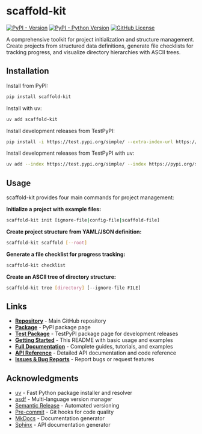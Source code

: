 # scaffold-kit

[![PyPI - Version](https://img.shields.io/pypi/v/scaffold-kit)](https://pypi.org/project/scaffold-kit/)
[![PyPI - Python Version](https://img.shields.io/pypi/pyversions/scaffold-kit)](https://pypi.org/project/scaffold-kit/)
[![GitHub License](https://img.shields.io/github/license/sidisinsane/scaffold-kit)](https://github.com/sidisinsane/scaffold-kit/blob/main/LICENSE)

A comprehensive toolkit for project initialization and structure management.
Create projects from structured data definitions, generate file checklists for
tracking progress, and visualize directory hierarchies with ASCII trees.

## Installation

Install from PyPI:

```bash
pip install scaffold-kit
```

Install with uv:

```bash
uv add scaffold-kit
```

Install development releases from TestPyPI:

```bash
pip install -i https://test.pypi.org/simple/ --extra-index-url https://pypi.org/simple/ scaffold-kit
```

Install development releases from TestPyPI with uv:

```bash
uv add --index https://test.pypi.org/simple/ --index https://pypi.org/simple/ scaffold-kit
```

## Usage

scaffold-kit provides four main commands for project management:

**Initialize a project with example files:**

```bash
scaffold-kit init [ignore-file|config-file|scaffold-file]
```

**Create project structure from YAML/JSON definition:**

```bash
scaffold-kit scaffold [--root]
```

**Generate a file checklist for progress tracking:**

```bash
scaffold-kit checklist
```

**Create an ASCII tree of directory structure:**

```bash
scaffold-kit tree [directory] [--ignore-file FILE]
```

## Links

- **[Repository][1]** - Main GitHub repository
- **[Package][2]** - PyPI package page
- **[Test Package][3]** - TestPyPI package page for development releases
- **[Getting Started][4]** - This README with basic usage and examples
- **[Full Documentation][5]** - Complete guides, tutorials, and examples
- **[API Reference][6]** - Detailed API documentation and code reference
- **[Issues & Bug Reports][7]** - Report bugs or request features

## Acknowledgments

- [uv][8] - Fast Python package installer and resolver
- [asdf][9] - Multi-language version manager
- [Semantic Release][10] - Automated versioning
- [Pre-commit][11] - Git hooks for code quality
- [MkDocs][12] - Documentation generator
- [Sphinx][13] - API documentation generator

[1]: https://github.com/sidisinsane/scaffold-kit
[2]: https://pypi.org/project/scaffold-kit/
[3]: https://test.pypi.org/project/scaffold-kit/
[4]: https://github.com/sidisinsane/scaffold-kit#readme
[5]: https://sidisinsane.github.io/scaffold-kit/
[6]: https://sidisinsane.github.io/scaffold-kit/reference/
[7]: https://github.com/sidisinsane/scaffold-kit/issues
[8]: https://docs.astral.sh/uv/
[9]: https://asdf-vm.com/
[10]: https://python-semantic-release.readthedocs.io/
[11]: https://pre-commit.com/
[12]: https://www.mkdocs.org/
[13]: https://www.sphinx-doc.org/
